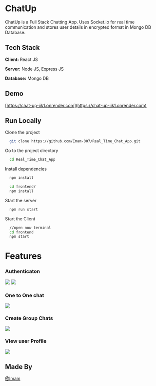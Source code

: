 # ChatUp

ChatUp is a Full Stack Chatting App.
Uses Socket.io for real time communication and stores user details in encrypted format in Mongo DB Database.

## Tech Stack

**Client:** React JS

**Server:** Node JS, Express JS

**Database:** Mongo DB

## Demo

[https://chat-up-iik1.onrender.com](https://chat-up-iik1.onrender.com)

## Run Locally

Clone the project

```bash
  git clone https://github.com/Imam-007/Real_Time_Chat_App.git
```

Go to the project directory

```bash
  cd Real_Time_Chat_App
```

Install dependencies

```bash
  npm install
```

```bash
  cd frontend/
  npm install
```

Start the server

```bash
  npm run start
```

Start the Client

```bash
  //open now terminal
  cd frontend
  npm start
```

# Features

### Authenticaton

![](https://github.com/Imam-007/Real_Time_Chat_App/blob/main/screenshots/1.png)
![](https://github.com/Imam-007/Real_Time_Chat_App/blob/main/screenshots/2.png)

### One to One chat

![](https://github.com/Imam-007/Real_Time_Chat_App/blob/main/screenshots/3.png)

### Create Group Chats

![](https://github.com/Imam-007/Real_Time_Chat_App/blob/main/screenshots/5.png)

### View user Profile

![](https://github.com/Imam-007/Real_Time_Chat_App/blob/main/screenshots/4.png)

## Made By

[@Imam](https://github.com/Imam-007)

